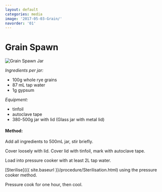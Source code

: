 ```yaml
---
layout: default
categories: media
image: '2017-05-03-Grain/'
navorder: '01'
---
```


# Grain Spawn
![Grain Spawn Jar]({{site.baseurl}}{{site.imageurl}}{{page.image}}IMG_20160125_133607.jpg)

_Ingredients per jar:_

- 100g whole rye grains  
- 87 mL tap water  
- 1g gypsum  

_Equipment:_

- tinfoil
- autoclave tape
- 380-500g jar with lid (Glass jar with metal lid)

#### Method:

Add all ingredients to 500mL jar, stir briefly.

Cover loosely with lid. Cover lid with tinfoil, mark with autoclave tape.

Load into pressure cooker with at least 2L tap water.

[Sterilise]({{ site.baseurl }}/procedure/Sterilisation.html) using the pressure cooker method.

Pressure cook for one hour, then cool.
